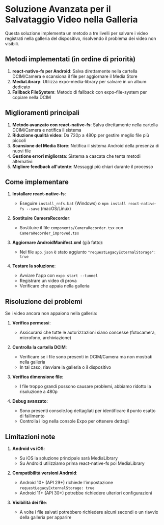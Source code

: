 # Soluzione Avanzata per il Salvataggio Video nella Galleria

Questa soluzione implementa un metodo a tre livelli per salvare i video registrati nella galleria del dispositivo, risolvendo il problema dei video non visibili.

## Metodi implementati (in ordine di priorità)

1. **react-native-fs per Android**: Salva direttamente nella cartella DCIM/Camera e scansiona il file per aggiornare il Media Store
2. **MediaLibrary**: Utilizza expo-media-library per salvare in un album dedicato
3. **Fallback FileSystem**: Metodo di fallback con expo-file-system per copiare nella DCIM

## Miglioramenti principali

1. **Metodo avanzato con react-native-fs**: Salva direttamente nella cartella DCIM/Camera e notifica il sistema
2. **Riduzione qualità video**: Da 720p a 480p per gestire meglio file più piccoli
3. **Scansione del Media Store**: Notifica il sistema Android della presenza di nuovi file
4. **Gestione errori migliorata**: Sistema a cascata che tenta metodi alternativi
5. **Migliore feedback all'utente**: Messaggi più chiari durante il processo

## Come implementare

1. **Installare react-native-fs**:
   - Eseguire `install_rnfs.bat` (Windows) o `npm install react-native-fs --save` (macOS/Linux)

2. **Sostituire CameraRecorder**:
   - Sostituire il file `components/CameraRecorder.tsx` con `CameraRecorder_improved.tsx`

3. **Aggiornare AndroidManifest.xml** (già fatto):
   - Nel file `app.json` è stato aggiunto `"requestLegacyExternalStorage": true`

4. **Testare la soluzione**:
   - Avviare l'app con `expo start --tunnel`
   - Registrare un video di prova
   - Verificare che appaia nella galleria

## Risoluzione dei problemi

Se i video ancora non appaiono nella galleria:

1. **Verifica permessi**:
   - Assicurarsi che tutte le autorizzazioni siano concesse (fotocamera, microfono, archiviazione)

2. **Controlla la cartella DCIM**:
   - Verificare se i file sono presenti in DCIM/Camera ma non mostrati nella galleria
   - In tal caso, riavviare la galleria o il dispositivo

3. **Verifica dimensione file**:
   - I file troppo grandi possono causare problemi, abbiamo ridotto la risoluzione a 480p

4. **Debug avanzato**:
   - Sono presenti console.log dettagliati per identificare il punto esatto di fallimento
   - Controlla i log nella console Expo per ottenere dettagli

## Limitazioni note

1. **Android vs iOS**:
   - Su iOS la soluzione principale sarà MediaLibrary
   - Su Android utilizziamo prima react-native-fs poi MediaLibrary

2. **Compatibilità versioni Android**:
   - Android 10+ (API 29+) richiede l'impostazione `requestLegacyExternalStorage: true`
   - Android 11+ (API 30+) potrebbe richiedere ulteriori configurazioni

3. **Visibilità dei file**:
   - A volte i file salvati potrebbero richiedere alcuni secondi o un riavvio della galleria per apparire
